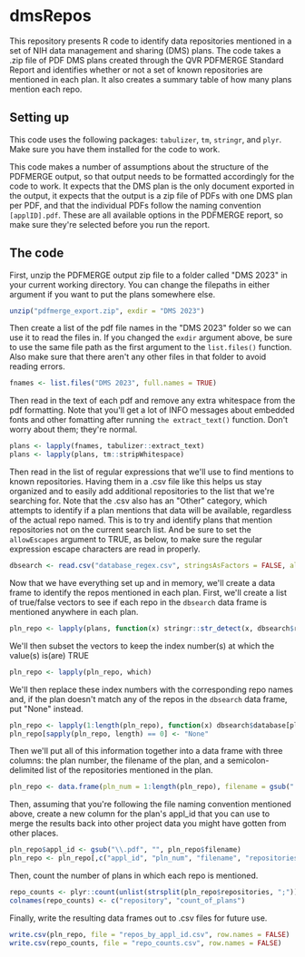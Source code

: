 # dmsRepos
This repository presents R code to identify data repositories mentioned in a set of NIH data management and sharing (DMS) plans. The code takes a .zip file of PDF DMS plans created through the QVR PDFMERGE Standard Report and identifies whether or not a set of known repositories are mentioned in each plan. It also creates a summary table of how many plans mention each repo. 

## Setting up
This code uses the following packages: ``tabulizer``, ``tm``, ``stringr``, and ``plyr``. Make sure you have them installed for the code to work. 

This code makes a number of assumptions about the structure of the PDFMERGE output, so that output needs to be formatted accordingly for the code to work. It expects that the DMS plan is the only document exported in the output, it expects that the output is a zip file of PDFs with one DMS plan per PDF, and that the individual PDFs follow the naming convention ``[applID].pdf``. These are all available options in the PDFMERGE report, so make sure they're selected before you run the report. 

## The code
First, unzip the PDFMERGE output zip file to a folder called "DMS 2023" in your current working directory. You can change the filepaths in either argument if you want to put the plans somewhere else. 
```r
unzip("pdfmerge_export.zip", exdir = "DMS 2023")
```
Then create a list of the pdf file names in the "DMS 2023" folder so we can use it to read the files in. If you changed the ``exdir`` argument above, be sure to use the same file path as the first argument to the ``list.files()`` function. Also make sure that there aren't any other files in that folder to avoid reading errors. 
```r
fnames <- list.files("DMS 2023", full.names = TRUE)
```
Then read in the text of each pdf and remove any extra whitespace from the pdf formatting. Note that you'll get a lot of INFO messages about embedded fonts and other fomatting after running ``the extract_text()`` function. Don't worry about them; they're normal.
```r
plans <- lapply(fnames, tabulizer::extract_text)
plans <- lapply(plans, tm::stripWhitespace)
```
Then read in the list of regular expressions that we'll use to find mentions to known repositories. Having them in a .csv file like this helps us stay organized and to easily add additional repositories to the list that we're searching for. Note that the .csv also has an "Other" category, which attempts to identify if a plan mentions that data will be available, regardless of the actual repo named. This is to try and identify plans that mention repositories not on the current search list. And be sure to set the ``allowEscapes`` argument to TRUE, as below, to make sure the regular expression escape characters are read in properly.
```r
dbsearch <- read.csv("database_regex.csv", stringsAsFactors = FALSE, allowEscapes = TRUE)
```
Now that we have everything set up and in memory, we'll create a data frame to identify the repos mentioned in each plan. First, we'll create a list of true/false vectors to see if each repo in the ``dbsearch`` data frame is mentioned anywhere in each plan. 
```r
pln_repo <- lapply(plans, function(x) stringr::str_detect(x, dbsearch$regex))
```
We'll then subset the vectors to keep the index number(s) at which the value(s) is(are) TRUE
```r
pln_repo <- lapply(pln_repo, which)
```
We'll then replace these index numbers with the corresponding repo names and, if the plan doesn't match any of the repos in the ``dbsearch`` data frame, put "None" instead.
```r
pln_repo <- lapply(1:length(pln_repo), function(x) dbsearch$database[pln_repo[[x]]])
pln_repo[sapply(pln_repo, length) == 0] <- "None"
```
Then we'll put all of this information together into a data frame with three columns: the plan number, the filename of the plan, and a semicolon-delimited list of the repositories mentioned in the plan. 
```r
pln_repo <- data.frame(pln_num = 1:length(pln_repo), filename = gsub(".+\\/", "", fnames), repositories = sapply(pln_repo, paste, collapse = ";"))
```
Then, assuming that you're following the file naming convention mentioned above, create a new column for the plan's appl_id that you can use to merge the results back into other project data you might have gotten from other places. 
```r
pln_repo$appl_id <- gsub("\\.pdf", "", pln_repo$filename)
pln_repo <- pln_repo[,c("appl_id", "pln_num", "filename", "repositories")]
```
Then, count the number of plans in which each repo is mentioned.
```r
repo_counts <- plyr::count(unlist(strsplit(pln_repo$repositories, ";")))
colnames(repo_counts) <- c("repository", "count_of_plans")
```
Finally, write the resulting data frames out to .csv files for future use. 
```r
write.csv(pln_repo, file = "repos_by_appl_id.csv", row.names = FALSE)
write.csv(repo_counts, file = "repo_counts.csv", row.names = FALSE)
```
